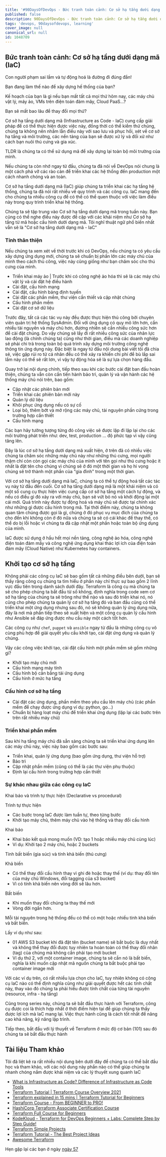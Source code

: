 ```yaml
---
title: '#90DaysOfDevOps - Bức tranh toàn cảnh: Cơ sở hạ tầng dưới dạng mã (IaC) - Ngày 56'
published: false
description: 90DaysOfDevOps - Bức tranh toàn cảnh: Cơ sở hạ tầng dưới dạng mã (IaC)
tags: 'devops, 90daysofdevops, learning'
cover_image: null
canonical_url: null
id: 1048709
---
```


## Bức tranh toàn cảnh: Cơ sở hạ tầng dưới dạng mã (IaC)

Con người phạm sai lầm và tự động hoá là đường đi đúng đắn!

Bạn đang làm thế nào để xây dựng hế thống của bạn?

Kế hoạch của bạn là gì nếu bạn mất tất cả mọi thứ hôm nay, các máy chủ vật lý, máy ảo, VMs trên điện toán đám mây, Cloud PaaS...?

Bạn sẽ mất bao lâu để thay đổi mọi thứ?

Cơ sở hạ tầng dưới dạng mã (Infrastructure as Code - IaC) cung cấp giải pháp để có thể thực hiện được việc này, đồng thời có thể kiểm thử chúng, chúng ta không nên nhầm lẫn điều này với sao lưu và phục hồi, xét về cơ sở hạ tầng và môi trường, các nền tảng của bạn sẽ được xử lý và đối xử như cách bạn nuôi thú cưng và gia xúc. 

TLDR là chúng ta có thể sử dụng mã để xây dựng lại toàn bộ môi trường của mình.

Nếu chúng ta còn nhớ ngay từ đầu, chúng ta đã nói về DevOps nói chung là một cách phá vỡ các rào cản để triển khai các hệ thống đến production một cách nhanh chóng và an toàn.

Cơ sở hạ tầng dưới dạng mã (IaC) giúp chúng ta triển khai các hạ tầng hệ thống, chúng ta đã nói rất nhiều về quy trình và các công cụ. IaC mang đến cho chúng ta nhiều công cụ để có thể có thể quen thuộc với việc làm điều này trong quy trình triển khai hệ thống.

Chúng ta sẽ tập trung vào Cơ sở hạ tầng dưới dạng mã trong tuần này. Bạn cũng có thể nghe điều này được đề cập với các khái niệm như Cơ sở hạ tầng từ mã hoặc cấu hình dưới dạng mã. Tôi nghĩ thuật ngữ phổ biến nhất vẫn sẽ là "Cơ sở hạ tầng dưới dạng mã - IaC"
### Tính thân thiện

Nếu chúng ta xem xét về thời trước khi có DevOps, nếu chúng ta có yêu cầu xây dựng ứng dụng mới, chúng ta sẽ chuẩn bị phần lớn các máy chủ của mình theo cách thủ công, việc này cũng giống như bạn chăm sóc cho thú cưng của mình.

- Triển khai máy ảo | Trước khi có công nghệ ảo hóa thì sẽ là các máy chủ vật lý và cài đặt hệ điều hành
- Cài đặt, cấu hình mạng
- Cài đặt, cấu hình bảng định tuyến
- Cài đặt các phần mềm, thư viện cần thiết và cập nhật chúng
- Cấu hình phần mềm
- Cài đặt cơ sở dữ liệu

Trước đây, tất cả các tác vụ này đều được thực hiện thủ công bởi chuyên viên quản trị hệ thống SysAdmin. Đối với ứng dụng có quy mô lớn hơn, cần nhiều tài nguyên và máy chủ hơn, đương nhiên sẽ cần nhiều công sức hơn để cài đặt chúng. Do vậy chúng sẽ lấy đi rất nhiều công sức của nhân lực lao động (là chính chúng ta) cũng như thời gian, điều mà các doanh nghiệp sẽ phải chi trả trong toàn bộ quá trình xây dựng môi trường công nghệ thông tin ứng dụng này. Đặc biệt là ngay từ đầu nội dung bài viết tôi đã chia sẻ, việc gặp rủi ro từ cá nhân đều có thể xảy ra khiến chi phí để bù lấp sai lầm này có thể sẽ rất lơn, vì vậy tự động hóa sẽ là sự lựa chọn hàng đầu.

Quay trở lại nội dung chính, tiếp theo sau khi các bước cài đặt ban đầu hoàn thiện, chúng ta vẫn còn cần tiến hành bảo trì, quản lý và vận hành các hệ thống máy chủ nói trên, bao gồm:

- Cập nhật các phiên bản mới
- Triển khai các phiên bản mới này
- Quản lý dữ liệu
- Khôi phục ứng dụng nếu có sự cố
- Loại bỏ, thêm bớt và mở rộng các máy chủ, tài nguyên phần cứng trong trường hợp cần thiết
- Cấu hình mạng

Các bạn hãy tưởng tượng từng đó công việc sẽ được lặp đi lặp lại cho các môi trường phát triển như: dev, test, production ... độ phức tạp vì vậy cũng tăng lên.

Đây là lúc cơ sở hạ tầng dưới dạng mã xuất hiện, ở trên đã có nhiều việc chúng ta chăm sóc những máy chủ này như những thú cưng, mọi người thậm chí còn còn gọi các máy chủ của mình với tên gọi như thú cưng hoặc ít nhất là đặt tên cho chúng vì chúng sẽ ở đó một thời gian và họ hi vọng chúng sẽ trở thành một phần của "gia đình" trong một thời gian.

Với cơ sở hạ tầng dưới dạng mã IaC, chúng ta có thể tự động hoá tất các tác vụ này từ đầu đến cuối.  Cơ sở hạ tầng dưới dạng mã là một khái niệm và có một số cung cụ thực hiện việc cung cấp cơ sở hạ tầng một cách tự động, và nếu có điều gì đó xảy ra với máy chủ, bạn sẽ vứt bỏ nó và khởi động lại một cái mới. Quá trình này được tự động hoá và máy chủ sẽ được tại chính xác như những gì được cấu hình trong mã. Tại thời điểm này, chúng ta không quan tâm chúng được gọi là gì, chúng ở đó phục vụ mục đích của chúng ta cho đến khi không còn ở đó nữa và chúng ta sẽ có cái khác để thay thế, có thể do bị lỗi hoặc vì chúng ta đã cập nhật một phần hoặc toàn bộ ứng dụng của mình.

IaC được sử dụng ở hầu hết mọi nền tảng, công nghệ ảo hóa, công nghệ điện toán đám mấy và công nghệ ứng dụng khai thác lợi ích của điện toán đám mây (Cloud Native) như Kubernetes hay containers.

## Khởi tạo cơ sở hạ tầng

Không phải các công cụ IaC sẽ bao gồm tất cả những điều bên dưới, bạn sẽ thấy rằng công cụ chúng ta tìm hiểu ở phần này chỉ thực sự bao gồm 2 lĩnh vực đầu tiên trong danh sách dưới đây. Terraform là công cụ mà chúng ta sẽ cho phép chúng ta bắt đầu từ số không, định nghĩa trong code xem cơ sở hạ tầng của chúng ta sẽ trông như thế nào và sau đó triển khai nó, nó cũng cho phép chúng ta quản lý cơ sở hạ tầng đó và ban đầu cũng có thể triển khai một ứng dụng nhưng sau đó, nó sẽ không quản lý ứng dụng nữa, đây là nơi mà phần tiếp theo sẽ xuất hiện và một công cụ quản lý cấu hình như Ansible sẽ đáp ứng được nhu cầu này một cách tốt hơn.

Các công cụ như `chef`, `puppet` và `ansible` ngay từ đầu là những công cụ vô cùng phù hợp để giải quyết yêu cầu khởi tạo, cài đặt ứng dụng và quản lý chúng.

Vậy các công việc khởi tạo, cài đặt cấu hình một phần mềm sẽ gồm những gì?

- Khởi tạo máy chủ mới 
- Cấu hình mạng máy tính
- Cấu hình bộ cân bằng tải ứng dụng
- Cấu hình ở mức hạ tầng

### Cấu hình cơ sở hạ tầng

- Cài đặt các ứng dụng, phần mềm theo yêu cầu lên máy chủ (các phần mềm để chạy được ứng dụng ví dụ: python, go...)
- Chuẩn bị hàng loạt máy chủ để triển khai ứng dụng (lặp lại các bước trên trên rất nhiều máy chủ)

### Triển khai phần mềm

Sau khi hạ tầng máy chủ đã sẵn sàng chúng ta sẽ triển khai ứng dụng lên các máy chủ này, việc này bao gồm các bước sau:

- Triển khai, quản lý ứng dụng (bao gồm ứng dụng, thư viện hỗ trợ)
- Bảo trì
- Cập nhật phần mềm (cũng có thể là các thư viện phụ thuộc)
- Định lại cấu hình trong trường hợp cần thiết

### Sự khác nhau giữa các công cụ IaC

Khai báo và trình tự thực hiện (Declarative vs procedural)

Trình tự thực hiện

- Các bước trong IaC được làm tuần tự, theo từng bước
- Khởi tạo máy chủ, thêm máy chủ vào hệ thống và thay đổi cấu hình

Khai báo

- Khai báo kết quả mong muốn (VD: tạo 1 hoặc nhiều máy chủ cùng lúc)
- Ví dụ: Khởi tạo 2 máy chủ, hoặc 2 buckets

Tính bất biến (gia súc) và tính khả biến (thú cưng)

Khả biến
- Có thể thay đổi cấu hình thay vì ghi đè hoặc thay thế (ví dụ: thay đổi tên của máy chủ Windows, đổi tagging của s3 bucket)
- Vì có tính khả biến nên vòng đời sẽ lâu hơn.

Bất biến
- Khi muốn thay đổi chúng ta thay thế mới
- Vòng đời ngắn hơn.

Mỗi tài nguyên trong hệ thống đều có thể có một hoặc nhiều tính khả biến và bất biến.

Lấy ví dụ như sau:
- 01 AWS S3 bucket khi đã đặt tên (bucket name) sẽ bắt buộc là duy nhất và không thể thay đổi được tuy nhiên ta hoàn toàn có thể thay đổi nhãn (tag) của chúng mà không cần phải tạo mới bucket
- Ví dụ thứ 2, với một container image, chúng ta sẽ cần nó là bất biến, nghĩa là khi muốn cập nhật mã nguồn chúng ta bắt buộc phải tạo container image mới

Với các ví dụ trên, có rất nhiều lựa chọn cho IaC, tuy nhiên không có công cụ IaC nào có thể định nghĩa cũng như giải quyết được hết các tính chất này, thay vào đó chúng ta phải hiểu được tính chất của từng tài nguyên (resource, infra - hạ tầng)

Cũng trong series này, chúng ta sẽ bắt đầu thực hành với Terraform, công cụ được coi là thích hợp nhất ở thời điểm hiện tại để giúp chúng ta thấy được lợi ích mà IaC mang lại. Việc thực hành cũng là cách tốt nhất để nâng cao khả năng, kỹ năng lập trình.

Tiếp theo, bắt đầu với lý thuyết về Terraform ở mức độ cơ bản (101) sau đó chúng ta sẽ bắt đầu thực hành

## Tài liệu Tham khảo

Tôi đã liệt kê ra rất nhiều nội dung bên dưới đây để chúng ta có thể bắt đầu học và tham khảo, với các nội dung này phần nào có thể giúp chúng ta nhanh chóng nắm được khái niệm và các lý thuyết xung quanh IaC

- [What is Infrastructure as Code? Difference of Infrastructure as Code Tools](https://www.youtube.com/watch?v=POPP2WTJ8es)
- [Terraform Tutorial | Terraform Course Overview 2021](https://www.youtube.com/watch?v=m3cKkYXl-8o)
- [Terraform explained in 15 mins | Terraform Tutorial for Beginners](https://www.youtube.com/watch?v=l5k1ai_GBDE)
- [Terraform Course - From BEGINNER to PRO!](https://www.youtube.com/watch?v=7xngnjfIlK4&list=WL&index=141&t=16s)
- [HashiCorp Terraform Associate Certification Course](https://www.youtube.com/watch?v=V4waklkBC38&list=WL&index=55&t=111s)
- [Terraform Full Course for Beginners](https://www.youtube.com/watch?v=EJ3N-hhiWv0&list=WL&index=39&t=27s)
- [KodeKloud - Terraform for DevOps Beginners + Labs: Complete Step by Step Guide!](https://www.youtube.com/watch?v=YcJ9IeukJL8&list=WL&index=16&t=11s)
- [Terraform Simple Projects](https://terraform.joshuajebaraj.com/)
- [Terraform Tutorial - The Best Project Ideas](https://www.youtube.com/watch?v=oA-pPa0vfks)
- [Awesome Terraform](https://github.com/shuaibiyy/awesome-terraform)

Hẹn gặp lại các bạn ở ngày [ngày 57](day57.md)

